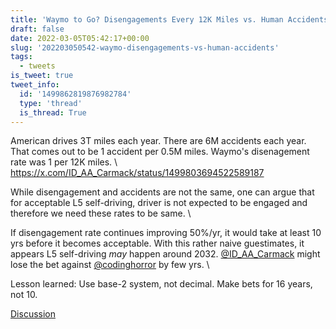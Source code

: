 ```yaml
---
title: 'Waymo to Go? Disengagements Every 12K Miles vs. Human Accidents Every 500K'
draft: false
date: 2022-03-05T05:42:17+00:00
slug: '202203050542-waymo-disengagements-vs-human-accidents'
tags:
  - tweets
is_tweet: true
tweet_info:
  id: '1499862819876982784'
  type: 'thread'
  is_thread: True
---
```




American drives 3T miles each year. There are 6M accidents each year. That comes out to be 1 accident per 0.5M miles. Waymo's disenagement rate was 1 per 12K miles. \ <https://x.com/ID_AA_Carmack/status/1499803694522589187>

While disengagement and accidents are not the same, one can argue that for acceptable L5 self-driving, driver is not expected to be engaged and therefore we need these rates to be same. \

If disengagement rate continues improving 50%/yr, it would take at least 10 yrs before it becomes acceptable. With this rather naive guestimates, it appears L5 self-driving *may* happen around 2032. [@ID_AA_Carmack](https://x.com/ID_AA_Carmack)  might lose the bet against [@codinghorror](https://x.com/codinghorror)  by few yrs. \

Lesson learned: Use base-2 system, not decimal. Make bets for 16 years, not 10.

[Discussion](https://x.com/sytelus/status/1499862819876982784)
